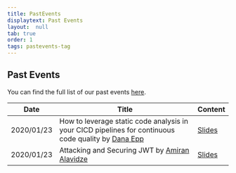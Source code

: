 ```yaml
---
title: PastEvents
displaytext: Past Events
layout:  null
tab: true
order: 1
tags: pastevents-tag
---
```


## Past Events

You can find the full list of our past events [here](http://owaspvancouver.eventbrite.com/).

Date | Title | Content
---- | ----- | -------
2020/01/23 | How to leverage static code analysis in your CICD pipelines for continuous code quality by [Dana Epp](https://danaepp.com/) | [Slides](assets/presentations/2020-01_SCA_in_Azure_DevOps.pdf)
2020/01/23 | Attacking and Securing JWT by [Amiran Alavidze](https://twitter.com/airman604) | [Slides](assets/presentations/2020-01_Attacking_and_Securing_JWT.pdf)